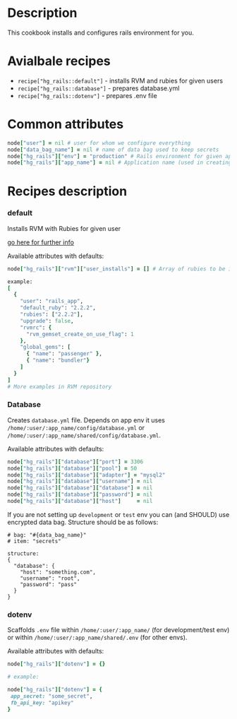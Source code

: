 # Description

This cookbook installs and configures rails environment for you.

# Avialbale recipes

 * `recipe["hg_rails::default"]` - installs RVM and rubies for given users
 * `recipe["hg_rails::database"]` - prepares database.yml
 * `recipe["hg_rails::dotenv"]` - prepares .env file

# Common attributes
```ruby
node["user"] = nil # user for whom we configure everything
node["data_bag_name"] = nil # name of data bag used to keep secrets
node["hg_rails"]["env"] = "production" # Rails environment for given app
node["hg_rails"]["app_name"] = nil # Application name (used in creating directories, db names etc.)
```

# Recipes description
### default

Installs RVM with Rubies for given user

[go here for further info](https://github.com/martinisoft/chef-rvm/tree/v0.9.4)

Available attributes with defaults:

```ruby
node["hg_rails"]["rvm"]["user_installs"] = [] # Array of rubies to be installed.

example:
[
  {
    "user": "rails_app",
    "default_ruby": "2.2.2",
    "rubies": ["2.2.2"],
    "upgrade": false,
    "rvmrc": {
      "rvm_gemset_create_on_use_flag": 1
    },
    "global_gems": [
      { "name": "passenger" },
      { "name": "bundler"}
    ]
  }
]
# More examples in RVM repository
```

### Database

Creates `database.yml` file. Depends on app env it uses `/home/:user/:app_name/config/database.yml` or `/home/:user/:app_name/shared/config/database.yml`.

Available attributes with defaults:

```ruby
node["hg_rails"]["database"]["port"] = 3306
node["hg_rails"]["database"]["pool"] = 50
node["hg_rails"]["database"]["adapter"] = "mysql2"
node["hg_rails"]["database"]["username"] = nil
node["hg_rails"]["database"]["database"] = nil
node["hg_rails"]["database"]["password"] = nil
node["hg_rails"]["database"]["host"]     = nil

```

If you are not setting up `development` or `test` env you can (and SHOULD) use encrypted data bag. Structure should be as follows:

```
# bag: "#{data_bag_name}"
# item: "secrets"

structure:
{
  "database": {
    "host": "something.com",
    "username": "root",
    "password": "pass"
  }
}
```

### dotenv

Scaffolds `.env` file within `/home/:user/:app_name/` (for development/test env) or within `/home/:user/:app_name/shared/.env` (for other envs).

Available attributes with defaults:

```ruby
node["hg_rails"]["dotenv"] = {}

# example:

node["hg_rails"]["dotenv"] = {
 app_secret: "some_secret",
 fb_api_key: "apikey"
}
```